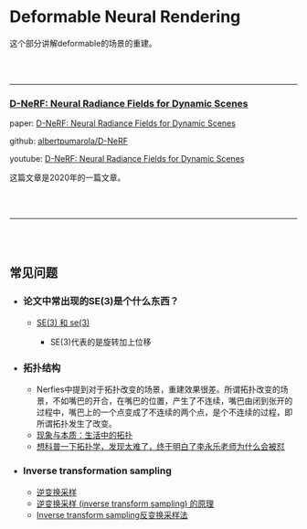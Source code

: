 # Deformable Neural Rendering

这个部分讲解deformable的场景的重建。

<br><br>
***

### [D-NeRF: Neural Radiance Fields for Dynamic Scenes](https://arxiv.org/abs/2011.13961)

paper: [D-NeRF: Neural Radiance Fields for Dynamic Scenes](https://arxiv.org/abs/2011.13961)

github: [albertpumarola/D-NeRF](https://github.com/albertpumarola/D-NeRF)

youtube: [D-NeRF: Neural Radiance Fields for Dynamic Scenes](https://youtu.be/lSgzmgi2JPw)

这篇文章是2020年的一篇文章。

<br><br>
***
<br><br>

## 常见问题

* ### 论文中常出现的SE(3)是个什么东西？
   * [SE(3) 和 se(3)](https://zhuanlan.zhihu.com/p/88771394)
     
     * SE(3)代表的是旋转加上位移


* ### 拓扑结构
  * Nerfies中提到对于拓扑改变的场景，重建效果很差。所谓拓扑改变的场景，不如嘴巴的开合，在嘴巴的位置，产生了不连续，嘴巴由闭到张开的过程中，嘴巴上的一个点变成了不连续的两个点，是个不连续的过程，即所谓拓扑发生了改变。
  * [现象与本质：生活中的拓扑](https://www.bilibili.com/video/BV17s41167HN/?spm_id_from=autoNext&vd_source=2ef7e92f2d522c31939f486aea77a19e)
  * [想科普一下拓扑学，发现太难了，终于明白了李永乐老师为什么会被怼](https://www.bilibili.com/video/BV1wA41177HJ/?vd_source=2ef7e92f2d522c31939f486aea77a19e)
  

* ### Inverse transformation sampling
  * [逆变换采样](https://www.cnblogs.com/emanlee/p/12369485.html)
  * [逆变换采样 (inverse transform sampling) 的原理](https://blog.csdn.net/itnerd/article/details/105968943)
  * [Inverse transform sampling反变换采样法](https://blog.csdn.net/Eric2016_Lv/article/details/81191430)
  
